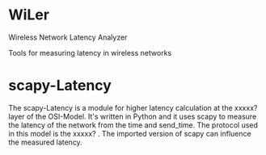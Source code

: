 # WiLer
Wireless Network Latency Analyzer

Tools for measuring latency in wireless networks

# scapy-Latency
The scapy-Latency is a module for higher latency calculation at the xxxxx? layer of the OSI-Model. It's written in Python and it uses scapy to measure the latency of the network from the time and send_time. The protocol used in this model is the xxxxx? . The imported version of scapy can influence the measured latency.
